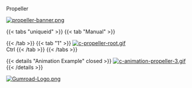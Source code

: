 Propeller

[![propeller-banner.png](https://i.postimg.cc/rsh4G29q/propeller-banner.png)](/docs/rigs/)

{{< tabs "uniqueid" >}}
{{< tab "Manual" >}}

{{< /tab >}}
{{< tab "1" >}}
[![c-propeller-root.gif](https://i.postimg.cc/pXTzWy2r/c-propeller-root.gif)](https://postimg.cc/yWMkn13C)  
Ctrl
{{< /tab >}}
{{< /tabs >}}

{{< details "Animation Example" closed >}}
[![c-animation-propeller-3.gif](https://i.postimg.cc/sgmPvnfs/c-animation-propeller-3.gif)](https://postimg.cc/5XHQrSFR)
{{< /details >}}


[![Gumroad-Logo.png](https://i.postimg.cc/FKZh0BKH/Gumroad-Logo.png)](https://particl3s.gumroad.com/l/ceiling_fan)
